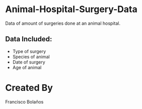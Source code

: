 # Animal-Hospital-Surgery-Data

Data of amount of surgeries done at an animal hospital.

## Data Included:

- Type of surgery
- Species of animal
- Date of surgery
- Age of animal

# Created By

Francisco Bolaños
